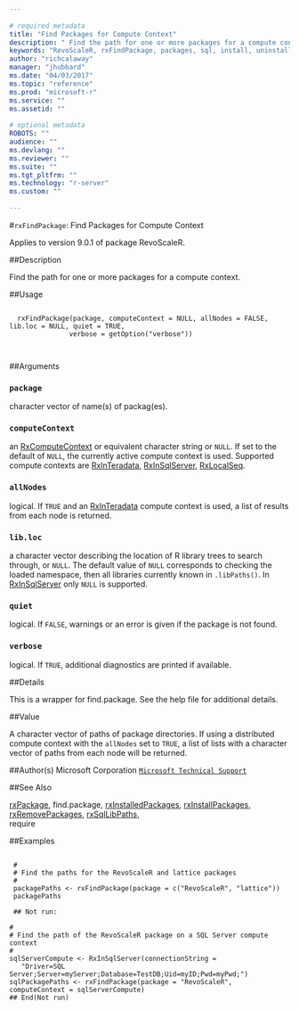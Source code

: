 ```yaml
--- 
 
# required metadata 
title: "Find Packages for Compute Context" 
description: " Find the path for one or more packages for a compute context. " 
keywords: "RevoScaleR, rxFindPackage, packages, sql, install, uninstall, remove, use" 
author: "richcalaway" 
manager: "jhubbard" 
ms.date: "04/03/2017" 
ms.topic: "reference" 
ms.prod: "microsoft-r" 
ms.service: "" 
ms.assetid: "" 
 
# optional metadata 
ROBOTS: "" 
audience: "" 
ms.devlang: "" 
ms.reviewer: "" 
ms.suite: "" 
ms.tgt_pltfrm: "" 
ms.technology: "r-server" 
ms.custom: "" 
 
--- 
```

 
 
 #`rxFindPackage`: Find Packages for Compute Context

 Applies to version 9.0.1 of package RevoScaleR.
 
 ##Description
 
Find the path for one or more packages for a compute context.
 
 
 ##Usage

```   
  
  rxFindPackage(package, computeContext = NULL, allNodes = FALSE, lib.loc = NULL, quiet = TRUE,
               verbose = getOption("verbose"))
               
 
```
 
 ##Arguments

   
  
    
 ### `package`
 character vector of name(s) of packag(es). 
  
  
    
 ### `computeContext`
 an [RxComputeContext](RxComputeContext.md) or equivalent character string or `NULL`.   If set to the default of `NULL`, the currently active compute context is used. Supported compute contexts are [RxInTeradata](RxInTeradata.md), [RxInSqlServer](RxInSqlServer.md), [RxLocalSeq](RxLocalSeq.md). 
  
  
    
 ### `allNodes`
 logical. If `TRUE` and an [RxInTeradata](RxInTeradata.md) compute context is used, a list of results from each node is returned. 
   
   
    
 ### `lib.loc`
 a character vector describing the location of R library trees to search through, or `NULL`.  The default value of `NULL` corresponds to checking the loaded namespace, then all libraries currently known in  `.libPaths()`. In [RxInSqlServer](RxInSqlServer.md) only `NULL` is supported. 
  
   
    
 ### `quiet`
 logical. If `FALSE`, warnings or an error is given if the package is not found. 
  
   
    
 ### `verbose`
 logical. If `TRUE`, additional diagnostics are printed if available. 
  
 
 
 ##Details
 
This is a wrapper for find.package. See the help file for additional details.
 
 
 
 ##Value
 
A character vector of paths of package directories. 
If using a distributed compute context with the `allNodes` set to `TRUE`,
a list of lists with a character vector of paths from each node will be returned.   
 
 
 
 ##Author(s)
 Microsoft Corporation [`Microsoft Technical Support`](https://go.microsoft.com/fwlink/?LinkID=698556&clcid=0x409)
 
 
 ##See Also
 
[rxPackage](rxPackage.md),
find.package,
[rxInstalledPackages](rxInstalledPackages.md),
[rxInstallPackages](rxInstallPackages.md),   
[rxRemovePackages](rxRemovePackages.md),
[rxSqlLibPaths](rxSqlLibPaths.md),   
require
   
 ##Examples

 ```
   
  #
  # Find the paths for the RevoScaleR and lattice packages
  #
  packagePaths <- rxFindPackage(package = c("RevoScaleR", "lattice"))
  packagePaths
  
  ## Not run:
 
#
# Find the path of the RevoScaleR package on a SQL Server compute context
#
sqlServerCompute <- RxInSqlServer(connectionString = 
    "Driver=SQL Server;Server=myServer;Database=TestDB;Uid=myID;Pwd=myPwd;")
sqlPackagePaths <- rxFindPackage(package = "RevoScaleR", computeContext = sqlServerCompute)
 ## End(Not run) 
  
 
```
     
 
 
 
 
 
 
 
